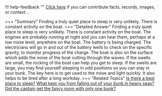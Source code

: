 !!! help-feedback ""
    <a href="/feedback/" data-feedback-link>Click here</a>
    if you can contribute facts, records, images, or context…

<a id="summary"></a>
=== "Summary"
    Finding a truly quiet place to sleep is very unlikely. There is constant activity on the boat.
=== "Detailed Answer"
    Finding a truly quiet place to sleep is very unlikely. There is constant activity on the boat. The engines are probably running at night and you can hear them, perhaps at a low noise level, anywhere on the boat. The battery is being charged. The electricians will go in and out of the battery wells to check on the specific gravity, to monitor progress of the charge. The boat is also on the surface which adds the noise of the boat cutting through the waves. If the swells are small, the rocking of the boat can help you get to sleep. If the swells are large, you may find yourself sleeping in odd positions so you can stay in your bunk.
    The key here is to get used to the noise and light quickly. It also helps to be tired after a long workday.
=== "Related Topics"
    [Is there a best place to sleep?](is-there-a-best-place-to-sleep.md#summary)
    [What kept you from falling out of your bunk in heavy seas?](what-kept-you-from-falling-out-of-your-bunk-in-heavy-seas.md#summary)
    [Did the captain get the fancy room with only one bunk?](did-the-captain-get-the-fancy-room-with-only-one-bunk.md#summary)
